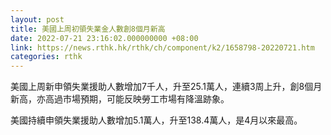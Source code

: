 ```yaml
---
layout: post
title: 美國上周初領失業金人數創8個月新高
date: 2022-07-21 23:16:02.000000000 +08:00
link: https://news.rthk.hk/rthk/ch/component/k2/1658798-20220721.htm
categories: rthk
---
```


美國上周新申領失業援助人數增加7千人，升至25.1萬人，連續3周上升，創8個月新高，亦高過市場預期，可能反映勞工市場有降溫跡象。

美國持續申領失業援助人數增加5.1萬人，升至138.4萬人，是4月以來最高。
